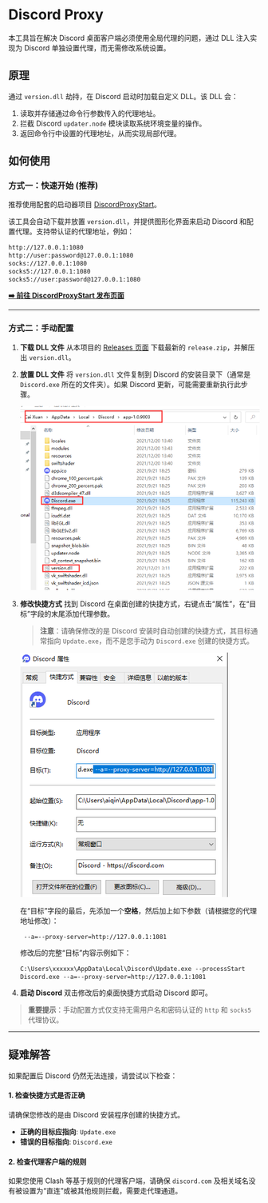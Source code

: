 # Discord Proxy

本工具旨在解决 Discord 桌面客户端必须使用全局代理的问题，通过 DLL 注入实现为 Discord 单独设置代理，而无需修改系统设置。

## 原理

通过 `version.dll` 劫持，在 Discord 启动时加载自定义 DLL。该 DLL 会：
1.  读取并存储通过命令行参数传入的代理地址。
2.  拦截 Discord `updater.node` 模块读取系统环境变量的操作。
3.  返回命令行中设置的代理地址，从而实现局部代理。

## 如何使用

### 方式一：快速开始 (推荐)

推荐使用配套的启动器项目 [DiscordProxyStart](https://github.com/aiqinxuancai/DiscordProxyStart)。

该工具会自动下载并放置 `version.dll`，并提供图形化界面来启动 Discord 和配置代理。支持带认证的代理地址，例如：

```text
http://127.0.0.1:1080
http://user:password@127.0.0.1:1080
socks://127.0.0.1:1080
socks5://127.0.0.1:1080
socks5://user:password@127.0.0.1:1080
```

**[➡️ 前往 DiscordProxyStart 发布页面](https://github.com/aiqinxuancai/DiscordProxyStart/releases)**

---

### 方式二：手动配置

1.  **下载 DLL 文件**
    从本项目的 [Releases 页面](https://github.com/aiqinxuancai/discord-proxy/releases) 下载最新的 `release.zip`，并解压出 `version.dll`。

2.  **放置 DLL 文件**
    将 `version.dll` 文件复制到 Discord 的安装目录下（通常是 `Discord.exe` 所在的文件夹）。如果 Discord 更新，可能需要重新执行此步骤。

    ![DLL copy](images/1.png)

3.  **修改快捷方式**
    找到 Discord 在桌面创建的快捷方式，右键点击“属性”，在“目标”字段的末尾添加代理参数。

    > **注意**：请确保修改的是 Discord 安装时自动创建的快捷方式，其目标通常指向 `Update.exe`，而不是您手动为 `Discord.exe` 创建的快捷方式。

    ![Shortcut properties](images/2.png)

    在“目标”字段的最后，先添加一个**空格**，然后加上如下参数（请根据您的代理地址修改）：
    ```text
     --a=--proxy-server=http://127.0.0.1:1081
    ```

    修改后的完整“目标”内容示例如下：
    ```text
    C:\Users\xxxxxx\AppData\Local\Discord\Update.exe --processStart Discord.exe --a=--proxy-server=http://127.0.0.1:1081
    ```

4.  **启动 Discord**
    双击修改后的桌面快捷方式启动 Discord 即可。

> **重要提示**：手动配置方式仅支持无需用户名和密码认证的 `http` 和 `socks5` 代理协议。

---

## 疑难解答

如果配置后 Discord 仍然无法连接，请尝试以下检查：

#### 1. 检查快捷方式是否正确
请确保您修改的是由 Discord 安装程序创建的快捷方式。
- **正确的目标应指向**: `Update.exe`
- **错误的目标指向**: `Discord.exe`

#### 2. 检查代理客户端的规则
如果您使用 Clash 等基于规则的代理客户端，请确保 `discord.com` 及相关域名没有被设置为“直连”或被其他规则拦截，需要走代理通道。